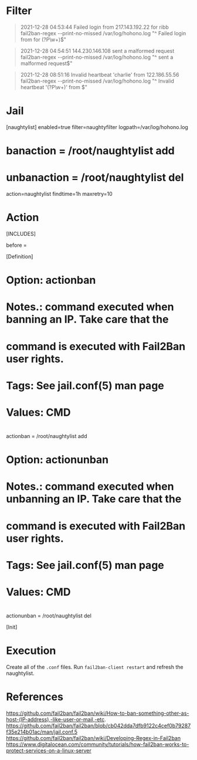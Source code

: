 # Filter
> 2021-12-28 04:53:44 Failed login from 217.143.192.22 for ribb
fail2ban-regex  --print-no-missed /var/log/hohono.log "^ Failed login from <HOST> for (?P<NAME>\w+)$"

> 2021-12-28 04:54:51 144.230.146.108 sent a malformed request
fail2ban-regex  --print-no-missed /var/log/hohono.log "^ <HOST> sent a malformed request$"

> 2021-12-28 08:51:16 Invalid heartbeat 'charlie' from 122.186.55.56
fail2ban-regex  --print-no-missed /var/log/hohono.log "^ Invalid heartbeat '(?P<NAME>\w+)' from <HOST>$"

# Jail
[naughtylist]
enabled=true
filter=naughtyfilter
logpath=/var/log/hohono.log
# banaction = /root/naughtylist add <HOST>
# unbanaction = /root/naughtylist del <HOST>
action=naughtylist
findtime=1h
maxretry=10

# Action
[INCLUDES]

before = 

[Definition]
# Option:  actionban
# Notes.:  command executed when banning an IP. Take care that the
#          command is executed with Fail2Ban user rights.
# Tags:    See jail.conf(5) man page
# Values:  CMD
#
actionban = /root/naughtylist add <HOST>

# Option:  actionunban
# Notes.:  command executed when unbanning an IP. Take care that the
#          command is executed with Fail2Ban user rights.
# Tags:    See jail.conf(5) man page
# Values:  CMD
#
actionunban = /root/naughtylist del <HOST>

[Init]

# Execution

Create all of the `.conf` files. Run `fail2ban-client restart` and refresh the naughtylist.

# References
https://github.com/fail2ban/fail2ban/wiki/How-to-ban-something-other-as-host-(IP-address),-like-user-or-mail,-etc.
https://github.com/fail2ban/fail2ban/blob/cb042dda7dfb9122c4cef0b79287f35e214b01ac/man/jail.conf.5
https://github.com/fail2ban/fail2ban/wiki/Developing-Regex-in-Fail2ban
https://www.digitalocean.com/community/tutorials/how-fail2ban-works-to-protect-services-on-a-linux-server